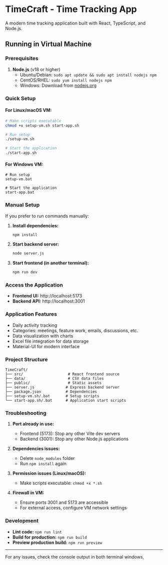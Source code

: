 # TimeCraft - Time Tracking App

A modern time tracking application built with React, TypeScript, and Node.js.

## Running in Virtual Machine

### Prerequisites

1. **Node.js** (v18 or higher)
   - Ubuntu/Debian: `sudo apt update && sudo apt install nodejs npm`
   - CentOS/RHEL: `sudo yum install nodejs npm`
   - Windows: Download from [nodejs.org](https://nodejs.org/)

### Quick Setup

#### For Linux/macOS VM:
```bash
# Make scripts executable
chmod +x setup-vm.sh start-app.sh

# Run setup
./setup-vm.sh

# Start the application
./start-app.sh
```

#### For Windows VM:
```batch
# Run setup
setup-vm.bat

# Start the application
start-app.bat
```

### Manual Setup

If you prefer to run commands manually:

1. **Install dependencies:**
   ```bash
   npm install
   ```

2. **Start backend server:**
   ```bash
   node server.js
   ```

3. **Start frontend (in another terminal):**
   ```bash
   npm run dev
   ```

### Access the Application

- **Frontend UI:** http://localhost:5173
- **Backend API:** http://localhost:3001

### Application Features

- Daily activity tracking
- Categories: meetings, feature work, emails, discussions, etc.
- Data visualization with charts
- Excel file integration for data storage
- Material-UI for modern interface

### Project Structure

```
TimeCraft/
├── src/                    # React frontend source
├── data/                   # CSV data files
├── public/                 # Static assets
├── server.js              # Express backend server
├── package.json           # Dependencies
├── setup-vm.sh/.bat       # Setup scripts
└── start-app.sh/.bat      # Application start scripts
```

### Troubleshooting

1. **Port already in use:**
   - Frontend (5173): Stop any other Vite dev servers
   - Backend (3001): Stop any other Node.js applications

2. **Dependencies issues:**
   - Delete `node_modules` folder
   - Run `npm install` again

3. **Permission issues (Linux/macOS):**
   - Make scripts executable: `chmod +x *.sh`

4. **Firewall in VM:**
   - Ensure ports 3001 and 5173 are accessible
   - For external access, configure VM network settings

### Development

- **Lint code:** `npm run lint`
- **Build for production:** `npm run build`
- **Preview production build:** `npm run preview`

---

For any issues, check the console output in both terminal windows.
